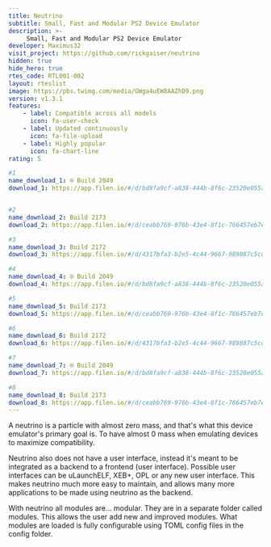 ```yaml
---
title: Neutrino
subtitle: Small, Fast and Modular PS2 Device Emulator
description: >- 
     Small, Fast and Modular PS2 Device Emulator
developer: Maximus32
visit_project: https://github.com/rickgaiser/neutrino
hidden: true
hide_hero: true
rtes_code: RTL001-002
layout: rteslist
image: https://pbs.twimg.com/media/GWga4uEW8AAZhD9.png
version: v1.3.1
features:
    - label: Compatible across all models
      icon: fa-user-check
    - label: Updated continuously
      icon: fa-file-upload
    - label: Highly popular
      icon: fa-chart-line
rating: 5

#1
name_download_1: ⍟ Build 2049
download_1: https://app.filen.io/#/d/bd8fa9cf-a838-444b-8f6c-23520e055a7e#xUAObLdWGOIquY4gZAmNPNqjarUbcbUP


#2
name_download_2: Build 2173
download_2: https://app.filen.io/#/d/ceabb769-976b-43e4-8f1c-766457eb7ee9#6CMoEjTsQ0GcyXVVenC1AXQ5Fb58t0tg

#3
name_download_3: Build 2172
download_3: https://app.filen.io/#/d/4317bfa3-b2e5-4c44-9667-989887c5cdee#Na0OyhlUCp6QW7iYMf5uTILLS4IfmdoM

#4
name_download_4: ⍟ Build 2049
download_4: https://app.filen.io/#/d/bd8fa9cf-a838-444b-8f6c-23520e055a7e#xUAObLdWGOIquY4gZAmNPNqjarUbcbUP

#5
name_download_5: Build 2173
download_5: https://app.filen.io/#/d/ceabb769-976b-43e4-8f1c-766457eb7ee9#6CMoEjTsQ0GcyXVVenC1AXQ5Fb58t0tg

#6
name_download_6: Build 2172
download_6: https://app.filen.io/#/d/4317bfa3-b2e5-4c44-9667-989887c5cdee#Na0OyhlUCp6QW7iYMf5uTILLS4IfmdoM

#7
name_download_7: ⍟ Build 2049
download_7: https://app.filen.io/#/d/bd8fa9cf-a838-444b-8f6c-23520e055a7e#xUAObLdWGOIquY4gZAmNPNqjarUbcbUP

#8
name_download_8: Build 2173
download_8: https://app.filen.io/#/d/ceabb769-976b-43e4-8f1c-766457eb7ee9#6CMoEjTsQ0GcyXVVenC1AXQ5Fb58t0tg
---
```


A neutrino is a particle with almost zero mass, and that's what this device emulator's primary goal is. To have almost 0 mass when emulating devices to maximize compatibility.

Neutrino also does not have a user interface, instead it's meant to be integrated as a backend to a frontend (user interface). Possible user interfaces can be uLaunchELF, XEB+, OPL or any new user interface. This makes neutrino much more easy to maintain, and allows many more applications to be made using neutrino as the backend.

With neutrino all modules are... modular. They are in a separate folder called modules. This allows the user add new and improved modules. What modules are loaded is fully configurable using TOML config files in the config folder.
